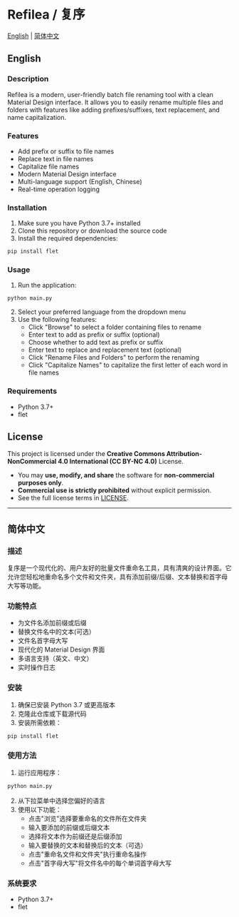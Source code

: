 # Refilea / 复序

[English](#english) | [简体中文](#简体中文)

## English

### Description
Refilea is a modern, user-friendly batch file renaming tool with a clean Material Design interface. It allows you to easily rename multiple files and folders with features like adding prefixes/suffixes, text replacement, and name capitalization.

### Features
- Add prefix or suffix to file names
- Replace text in file names
- Capitalize file names
- Modern Material Design interface
- Multi-language support (English, Chinese)
- Real-time operation logging

### Installation
1. Make sure you have Python 3.7+ installed
2. Clone this repository or download the source code
3. Install the required dependencies:
```bash
pip install flet
```

### Usage
1. Run the application:
```bash
python main.py
```
2. Select your preferred language from the dropdown menu
3. Use the following features:
   - Click "Browse" to select a folder containing files to rename
   - Enter text to add as prefix or suffix (optional)
   - Choose whether to add text as prefix or suffix
   - Enter text to replace and replacement text (optional)
   - Click "Rename Files and Folders" to perform the renaming
   - Click "Capitalize Names" to capitalize the first letter of each word in file names

### Requirements
- Python 3.7+
- flet

## License  
This project is licensed under the **Creative Commons Attribution-NonCommercial 4.0 International (CC BY-NC 4.0)** License.  
- You may **use, modify, and share** the software for **non-commercial purposes only**.  
- **Commercial use is strictly prohibited** without explicit permission.  
- See the full license terms in [LICENSE](LICENSE).  


---

## 简体中文

### 描述
复序是一个现代化的、用户友好的批量文件重命名工具，具有清爽的设计界面。它允许您轻松地重命名多个文件和文件夹，具有添加前缀/后缀、文本替换和首字母大写等功能。

### 功能特点
- 为文件名添加前缀或后缀
- 替换文件名中的文本(可选）
- 文件名首字母大写
- 现代化的 Material Design 界面
- 多语言支持（英文、中文）
- 实时操作日志

### 安装
1. 确保已安装 Python 3.7 或更高版本
2. 克隆此仓库或下载源代码
3. 安装所需依赖：
```bash
pip install flet
```

### 使用方法
1. 运行应用程序：
```bash
python main.py
```
2. 从下拉菜单中选择您偏好的语言
3. 使用以下功能：
   - 点击"浏览"选择要重命名的文件所在文件夹
   - 输入要添加的前缀或后缀文本
   - 选择将文本作为前缀还是后缀添加
   - 输入要替换的文本和替换后的文本（可选）
   - 点击"重命名文件和文件夹"执行重命名操作
   - 点击"首字母大写"将文件名中的每个单词首字母大写

### 系统要求
- Python 3.7+
- flet 
